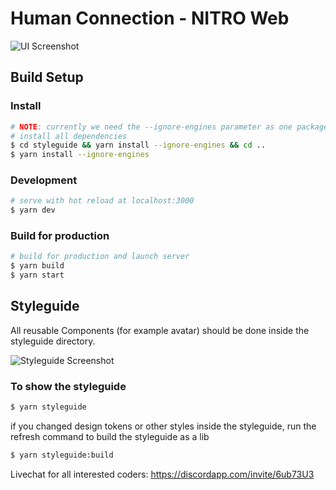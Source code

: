 # Human Connection - NITRO Web

![UI Screenshot](screenshot.png)

## Build Setup


### Install
``` bash
# NOTE: currently we need the --ignore-engines parameter as one package is an idiot and dont like new node versions
# install all dependencies
$ cd styleguide && yarn install --ignore-engines && cd ..
$ yarn install --ignore-engines
```

### Development
``` bash
# serve with hot reload at localhost:3000
$ yarn dev
```

### Build for production
``` bash
# build for production and launch server
$ yarn build
$ yarn start
```

## Styleguide

All reusable Components (for example avatar) should be done inside the styleguide directory.

![Styleguide Screenshot](screenshot-styleguide.png)

### To show the styleguide
``` bash
$ yarn styleguide
```

if you changed design tokens or other styles inside the styleguide, run the refresh command to build the styleguide as a lib

``` bash
$ yarn styleguide:build
```
Livechat for all interested coders:
https://discordapp.com/invite/6ub73U3
